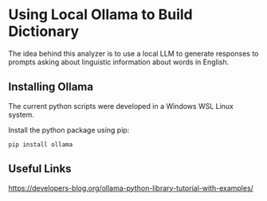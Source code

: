 # Using Local Ollama to Build Dictionary

The idea behind this analyzer is to use a local LLM to generate responses to prompts asking about linguistic information about words in English.

## Installing Ollama

The current python scripts were developed in a Windows WSL Linux system.

Install the python package using pip:

```
pip install ollama
```

## Useful Links

https://developers-blog.org/ollama-python-library-tutorial-with-examples/
